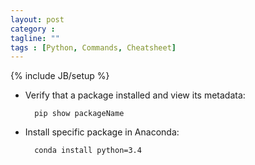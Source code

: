```yaml
---
layout: post
category : 
tagline: ""
tags : [Python, Commands, Cheatsheet]
---
```

{% include JB/setup %}

* Verify that a package installed and view its metadata: 

        pip show packageName

* Install specific package in Anaconda:

        conda install python=3.4


